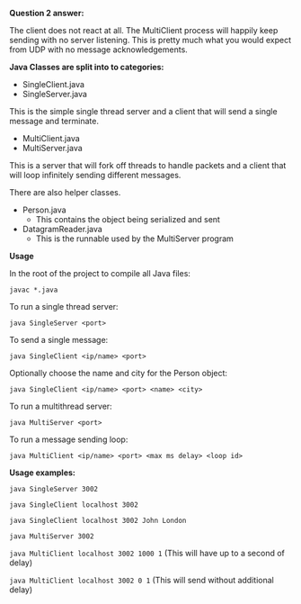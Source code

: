 **Question 2 answer:**

The client does not react at all. The MultiClient process will happily keep sending with no server listening. This is pretty much what you would expect from UDP with no message acknowledgements.

**Java Classes are split into to categories:**

* SingleClient.java
* SingleServer.java

This is the simple single thread server and a client that will send a single message and terminate.

* MultiClient.java
* MultiServer.java

This is a server that will fork off threads to handle packets and a client that will loop infinitely sending different messages.

There are also helper classes.

* Person.java
  - This contains the object being serialized and sent
* DatagramReader.java
  - This is the runnable used by the MultiServer program

**Usage**

In the root of the project to compile all Java files:

`javac *.java`

To run a single thread server:

`java SingleServer <port>`

To send a single message:

`java SingleClient <ip/name> <port>`

Optionally choose the name and city for the Person object:

`java SingleClient <ip/name> <port> <name> <city>`

To run a multithread server:

`java MultiServer <port>`

To run a message sending loop:

`java MultiClient <ip/name> <port> <max ms delay> <loop id>`


**Usage examples:**

`java SingleServer 3002`

`java SingleClient localhost 3002`

`java SingleClient localhost 3002 John London`

`java MultiServer 3002`

`java MultiClient localhost 3002 1000 1` (This will have up to a second of delay)

`java MultiClient localhost 3002 0 1` (This will send without additional delay)

